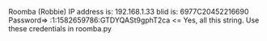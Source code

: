 Roomba (Robbie) IP address is: 192.168.1.33
blid is: 6977C20452216690
Password=> :1:1582659786:GTDYQASt9gphT2ca <= Yes, all this string.
Use these credentials in roomba.py
